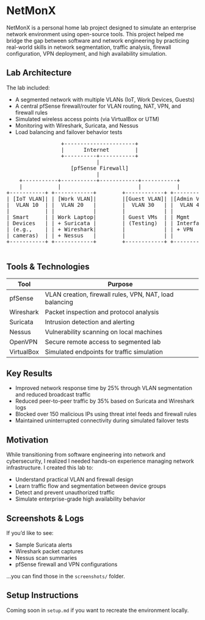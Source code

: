 # NetMonX
NetMonX is a personal home lab project designed to simulate an enterprise network environment using open-source tools. This project helped me bridge the gap between software and network engineering by practicing real-world skills in network segmentation, traffic analysis, firewall configuration, VPN deployment, and high availability simulation.

## Lab Architecture

The lab included:
- A segmented network with multiple VLANs (IoT, Work Devices, Guests)
- A central pfSense firewall/router for VLAN routing, NAT, VPN, and firewall rules
- Simulated wireless access points (via VirtualBox or UTM)
- Monitoring with Wireshark, Suricata, and Nessus
- Load balancing and failover behavior tests

  
<pre>                 +----------------------+
                 |      Internet        |
                 +----------+-----------+
                            |
                    [pfSense Firewall]
                            |
    +-----------+-----------+------------+-----------+
    |           |                        |           |
+-----------+ +------------+        +------------+ +------------+
| [IoT VLAN]| | [Work VLAN]|        |[Guest VLAN]| |[Admin VLAN]|
|  VLAN 10  | |  VLAN 20   |        |  VLAN 30   | |  VLAN 40   |
|           | |            |        |            | |            |
| Smart     | | Work Laptop|        | Guest VMs  | | Mgmt       |
| Devices   | | + Suricata |        | (Testing)  | | Interface  |
| (e.g.,    | | + Wireshark|        |            | | + VPN      |
| cameras)  | | + Nessus   |        |            | |            |
+-----------+ +------------+        +------------+ +------------+
 </pre>


## Tools & Technologies

| Tool        | Purpose                                           |
|-------------|---------------------------------------------------|
| pfSense     | VLAN creation, firewall rules, VPN, NAT, load balancing |
| Wireshark   | Packet inspection and protocol analysis           |
| Suricata    | Intrusion detection and alerting                  |
| Nessus      | Vulnerability scanning on local machines          |
| OpenVPN     | Secure remote access to segmented lab             |
| VirtualBox  | Simulated endpoints for traffic simulation        |

## Key Results

- Improved network response time by 25% through VLAN segmentation and reduced broadcast traffic
- Reduced peer-to-peer traffic by 35% based on Suricata and Wireshark logs
- Blocked over 150 malicious IPs using threat intel feeds and firewall rules
- Maintained uninterrupted connectivity during simulated failover tests

## Motivation

While transitioning from software engineering into network and cybersecurity, I realized I needed hands-on experience managing network infrastructure. I created this lab to:

- Understand practical VLAN and firewall design
- Learn traffic flow and segmentation between device groups
- Detect and prevent unauthorized traffic
- Simulate enterprise-grade high availability behavior

## Screenshots & Logs

If you’d like to see:
- Sample Suricata alerts
- Wireshark packet captures
- Nessus scan summaries
- pfSense firewall and VPN configurations

...you can find those in the `screenshots/` folder.

## Setup Instructions

Coming soon in `setup.md` if you want to recreate the environment locally.
